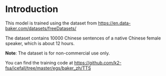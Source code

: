 # Introduction

This model is trained using the dataset from
https://en.data-baker.com/datasets/freeDatasets/

The dataset contains 10000 Chinese sentences of a native Chinese female speaker,
which is about 12 hours.

**Note**: The dataset is for non-commercial use only.

You can find the training code at
https://github.com/k2-fsa/icefall/tree/master/egs/baker_zh/TTS
